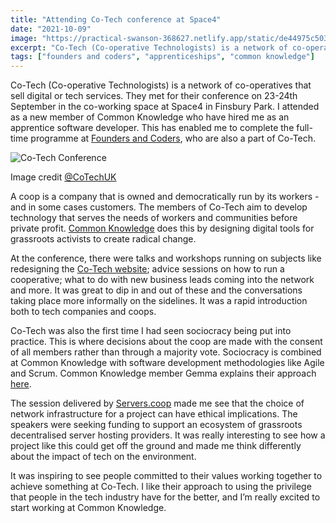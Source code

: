 ```yaml
---
title: "Attending Co-Tech conference at Space4"
date: "2021-10-09"
image: "https://practical-swanson-368627.netlify.app/static/de44975c503e4cbeba5bb906b02f1f13/c58a3/co-tech-conf.jpg"
excerpt: "Co-Tech (Co-operative Technologists) is a network of co-operatives that sell digital or tech services. They met for their conference on 23-24th September in the co-working space at Space4 in Finsbury Park. I attended as a new member of Common Knowledge who have hired me as an apprentice software developer."
tags: ["founders and coders", "apprenticeships", "common knowledge"]
---
```


<article>
  <p>Co-Tech (Co-operative Technologists) is a network of co-operatives that sell digital or tech services. They met for their conference on 23-24th September in the co-working space at Space4 in Finsbury Park. I attended as a new member of Common Knowledge who have hired me as an apprentice software developer. This has enabled me to complete the full-time programme at <a href="https://www.foundersandcoders.com/" target="_blank">Founders and Coders</a>, who are also a part of Co-Tech.</p>

  <img src="https://practical-swanson-368627.netlify.app/static/de44975c503e4cbeba5bb906b02f1f13/c58a3/co-tech-conf.jpg" alt="Co-Tech Conference" />
  <p>Image credit <a href="https://twitter.com/CoTechUK" target="_blank">@CoTechUK</a></p>

  <p>A coop is a company that is owned and democratically run by its workers - and in some cases customers. The members of Co-Tech aim to develop technology that serves the needs of workers and communities before private profit. <a href="https://commonknowledge.coop/" target="_blank">Common Knowledge</a> does this by designing digital tools for grassroots activists to create radical change.</p>

  <p>At the conference, there were talks and workshops running on subjects like redesigning the <a href="https://www.coops.tech/" target="_blank">Co-Tech website</a>; advice sessions on how to run a cooperative; what to do with new business leads coming into the network and more. It was great to dip in and out of these and the conversations taking place more informally on the sidelines. It was a rapid introduction both to tech companies and coops.</p>

  <p>Co-Tech was also the first time I had seen sociocracy being put into practice. This is where decisions about the coop are made with the consent of all members rather than through a majority vote. Sociocracy is combined at Common Knowledge with software development methodologies like Agile and Scrum. Common Knowledge member Gemma explains their approach <a href="https://commonknowledge.coop/writing/non-hierarchical-organising" target="_blank">here</a>.</p>

  <p>The session delivered by <a href="https://servers.coop/" target="_blank">Servers.coop</a> made me see that the choice of network infrastructure for a project can have ethical implications. The speakers were seeking funding to support an ecosystem of grassroots decentralised server hosting providers. It was really interesting to see how a project like this could get off the ground and made me think differently about the impact of tech on the environment.</p>

  <p>It was inspiring to see people committed to their values working together to achieve something at Co-Tech. I like their approach to using the privilege that people in the tech industry have for the better, and I’m really excited to start working at Common Knowledge.</p>
</article>
